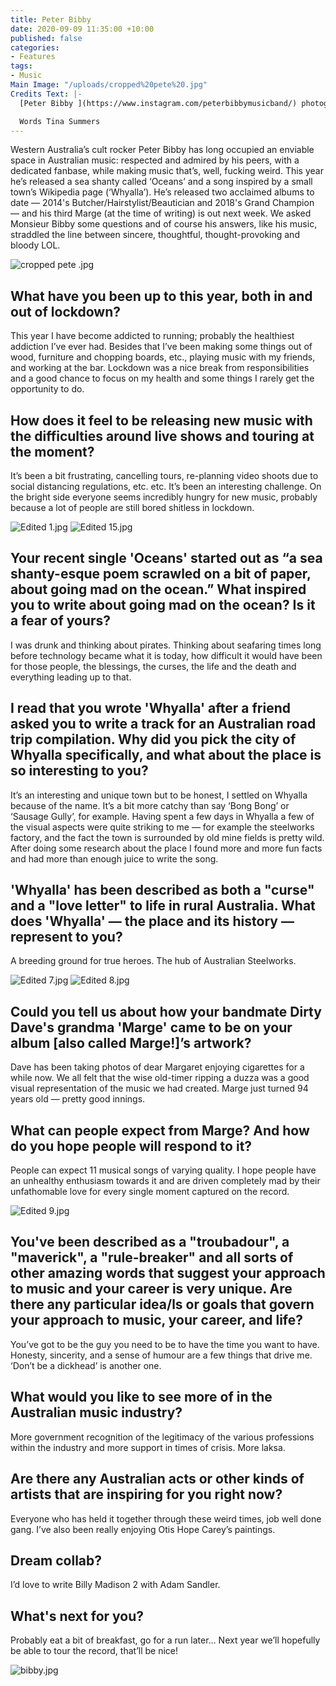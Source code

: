 ```yaml
---
title: Peter Bibby
date: 2020-09-09 11:35:00 +10:00
published: false
categories:
- Features
tags:
- Music
Main Image: "/uploads/cropped%20pete%20.jpg"
Credits Text: |-
  [Peter Bibby ](https://www.instagram.com/peterbibbymusicband/) photographed by Tiger ??

  Words Tina Summers
---
```


Western Australia’s cult rocker Peter Bibby has long occupied an enviable space in Australian music: respected and admired by his peers, with a dedicated fanbase, while making music that’s, well, fucking weird. This year he’s released a sea shanty called ‘Oceans’ and a song inspired by a small town’s Wikipedia page (‘Whyalla’). He’s released two acclaimed albums to date — 2014's Butcher/Hairstylist/Beautician and 2018's Grand Champion — and his third Marge (at the time of writing) is out next week. We asked Monsieur Bibby some questions and of course his answers, like his music, straddled the line between sincere, thoughtful, thought-provoking and bloody LOL.

![cropped pete .jpg](/uploads/cropped%20pete%20.jpg)


## What have you been up to this year, both in and out of lockdown?
 
This year I have become addicted to running; probably the healthiest addiction I’ve ever had. Besides that I’ve been making some things out of wood, furniture and chopping boards, etc., playing music with my friends, and working at the bar. Lockdown was a nice break from responsibilities and a good chance to focus on my health and some things I rarely get the opportunity to do.

## How does it feel to be releasing new music with the difficulties around live shows and touring at the moment? 

It’s been a bit frustrating, cancelling tours, re-planning video shoots due to social distancing regulations, etc. etc. It’s been an interesting challenge. On the bright side everyone seems incredibly hungry for new music, probably because a lot of people are still bored shitless in lockdown. 

![Edited 1.jpg](/uploads/Edited%201.jpg)
![Edited 15.jpg](/uploads/Edited%2015.jpg)

## Your recent single 'Oceans' started out as “a sea shanty-esque poem scrawled on a bit of paper, about going mad on the ocean.” What inspired you to write about going mad on the ocean? Is it a fear of yours? 

I was drunk and thinking about pirates. Thinking about seafaring times long before technology became what it is today, how difficult it would have been for those people, the blessings, the curses, the life and the death and everything leading up to that. 

## I read that you wrote 'Whyalla' after a friend asked you to write a track for an Australian road trip compilation. Why did you pick the city of Whyalla specifically, and what about the place is so interesting to you? 

It’s an interesting and unique town but to be honest, I settled on Whyalla because of the name. It’s a bit more catchy than say ‘Bong Bong’ or ‘Sausage Gully’, for example. Having spent a few days in Whyalla a few of the visual aspects were quite striking to me — for example the steelworks factory, and the fact the town is surrounded by old mine fields is pretty wild. After doing some research about the place I found more and more fun facts and had more than enough juice to write the song.

## 'Whyalla' has been described as both a "curse" and a "love letter" to life in rural Australia. What does 'Whyalla' — the place and its history — represent to you?  

A breeding ground for true heroes. The hub of Australian Steelworks. 

![Edited 7.jpg](/uploads/Edited%207.jpg)
![Edited 8.jpg](/uploads/Edited%208.jpg)

## Could you tell us about how your bandmate Dirty Dave's grandma 'Marge' came to be on your album [also called Marge!]’s artwork?
 
Dave has been taking photos of dear Margaret enjoying cigarettes for a while now. We all felt that the wise old-timer ripping a duzza was a good visual representation of the music we had created. Marge just turned 94 years old — pretty good innings.

## What can people expect from Marge? And how do you hope people will respond to it? 

People can expect 11 musical songs of varying quality. I hope people have an unhealthy enthusiasm towards it and are driven completely mad by their unfathomable love for every single moment captured on the record.

![Edited 9.jpg](/uploads/Edited%209.jpg)

## You've been described as a "troubadour", a "maverick", a "rule-breaker" and all sorts of other amazing words that suggest your approach to music and your career is very unique. Are there any particular idea/ls or goals that govern your approach to music, your career, and life? 

You’ve got to be the guy you need to be to have the time you want to have. Honesty, sincerity, and a sense of humour are a few things that drive me. ‘Don’t be a dickhead’ is another one.

## What would you like to see more of in the Australian music industry? 

More government recognition of the legitimacy of the various professions within the industry and more support in times of crisis. More laksa. 

## Are there any Australian acts or other kinds of artists that are inspiring for you right now? 

Everyone who has held it together through these weird times, job well done gang. I’ve also been really enjoying Otis Hope Carey’s paintings. 

## Dream collab? 
I’d love to write Billy Madison 2 with Adam Sandler. 

## What's next for you? 
Probably eat a bit of breakfast, go for a run later… Next year we’ll hopefully be able to tour the record, that’ll be nice!

![bibby.jpg](/uploads/bibby.jpg)
